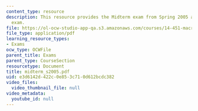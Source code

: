 ```yaml
---
content_type: resource
description: This resource provides the Midterm exam from Spring 2005 as a practice
  exam.
file: https://ol-ocw-studio-app-qa.s3.amazonaws.com/courses/14-451-macroeconomic-theory-i-spring-2007/e3d6142d422c0e853c710d612bcdc382_midterm_s2005.pdf
file_type: application/pdf
learning_resource_types:
- Exams
ocw_type: OCWFile
parent_title: Exams
parent_type: CourseSection
resourcetype: Document
title: midterm_s2005.pdf
uid: e3d6142d-422c-0e85-3c71-0d612bcdc382
video_files:
  video_thumbnail_file: null
video_metadata:
  youtube_id: null
---
```

